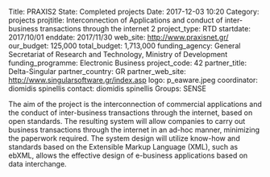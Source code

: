 Title: PRAXIS2
State: Completed projects
Date: 2017-12-03 10:20
Category: projects
projtitle: Interconnection of Applications and conduct of inter-business transactions through the internet 2
project_type: RTD
startdate: 2017/10/01
enddate: 2017/11/30
web_site: http://www.praxisnet.gr/
our_budget: 125,000
total_budget: 1,713,000
funding_agency: General Secretariat of Research and Technology, Ministry of Development
funding_programme: Electronic Business
project_code: 42
partner_title: Delta-Singular
partner_country: GR
partner_web_site: http://www.singularsoftware.gr/index.asp
logo: p_eaware.jpeg
coordinator: diomidis spinellis
contact: diomidis spinellis
Groups: SENSE

The aim of the project is the interconnection of commercial applications
and the conduct of inter-business transactions through the internet,
based on open standards. The resulting system will allow companies to
carry out business transactions through the internet in an ad-hoc
manner, minimizing the paperwork required. The system design will
utilize know-how and standards based on the Extensible Markup Language
(XML), such as ebXML, allows the effective design of e-business
applications based on data interchange.

